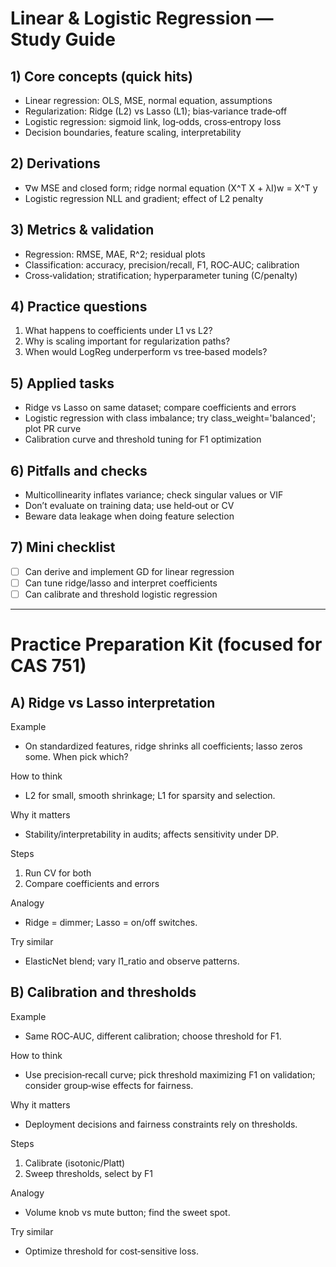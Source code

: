 # Linear & Logistic Regression — Study Guide

## 1) Core concepts (quick hits)
- Linear regression: OLS, MSE, normal equation, assumptions
- Regularization: Ridge (L2) vs Lasso (L1); bias‑variance trade‑off
- Logistic regression: sigmoid link, log‑odds, cross‑entropy loss
- Decision boundaries, feature scaling, interpretability

## 2) Derivations
- ∇w MSE and closed form; ridge normal equation (X^T X + λI)w = X^T y
- Logistic regression NLL and gradient; effect of L2 penalty

## 3) Metrics & validation
- Regression: RMSE, MAE, R^2; residual plots
- Classification: accuracy, precision/recall, F1, ROC‑AUC; calibration
- Cross‑validation; stratification; hyperparameter tuning (C/penalty)

## 4) Practice questions
1) What happens to coefficients under L1 vs L2?
2) Why is scaling important for regularization paths?
3) When would LogReg underperform vs tree‑based models?

## 5) Applied tasks
- Ridge vs Lasso on same dataset; compare coefficients and errors
- Logistic regression with class imbalance; try class_weight='balanced'; plot PR curve
- Calibration curve and threshold tuning for F1 optimization

## 6) Pitfalls and checks
- Multicollinearity inflates variance; check singular values or VIF
- Don’t evaluate on training data; use held‑out or CV
- Beware data leakage when doing feature selection

## 7) Mini checklist
- [ ] Can derive and implement GD for linear regression
- [ ] Can tune ridge/lasso and interpret coefficients
- [ ] Can calibrate and threshold logistic regression

---

# Practice Preparation Kit (focused for CAS 751)

## A) Ridge vs Lasso interpretation
Example
- On standardized features, ridge shrinks all coefficients; lasso zeros some. When pick which?

How to think
- L2 for small, smooth shrinkage; L1 for sparsity and selection.

Why it matters
- Stability/interpretability in audits; affects sensitivity under DP.

Steps
1) Run CV for both
2) Compare coefficients and errors

Analogy
- Ridge = dimmer; Lasso = on/off switches.

Try similar
- ElasticNet blend; vary l1_ratio and observe patterns.

## B) Calibration and thresholds
Example
- Same ROC‑AUC, different calibration; choose threshold for F1.

How to think
- Use precision‑recall curve; pick threshold maximizing F1 on validation; consider group‑wise effects for fairness.

Why it matters
- Deployment decisions and fairness constraints rely on thresholds.

Steps
1) Calibrate (isotonic/Platt)
2) Sweep thresholds, select by F1

Analogy
- Volume knob vs mute button; find the sweet spot.

Try similar
- Optimize threshold for cost‑sensitive loss.

